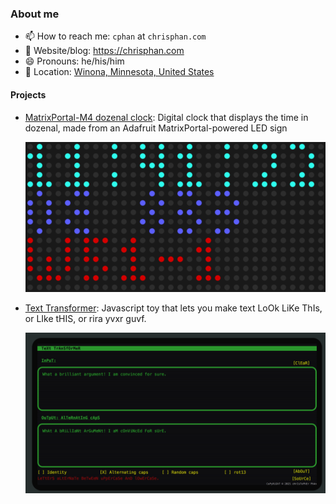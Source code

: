 ### About me

- 📫 How to reach me: `cphan` at `chrisphan.com`
- 🔗 Website/blog: <https://chrisphan.com>
- 😄 Pronouns: he/his/him
- 📍 Location: [Winona, Minnesota, United
  States](https://www.openstreetmap.org/#map=14/44.0475/-91.6419)

#### Projects

* [MatrixPortal-M4 dozenal
  clock](https://github.com/christopherphan/MatrixPortal-M4-dozenal-clock):
  Digital clock that displays the time in dozenal, made from an Adafruit
  MatrixPortal-powered LED sign

  ![Simulation of LED sign dozenal clock](dozenal_clock.svg)

* [Text Transformer](https://github.com/christopherphan/text-transformer): Javascript toy
  that lets you make text LoOk LiKe ThIs, or LIke tHIS, or rira yvxr guvf.

  ![Screenshot of Text Transformer](text_transform_screen_shot.png)
